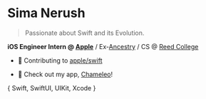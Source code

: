 # Sima Nerush
> Passionate about Swift and its Evolution.

**iOS Engineer Intern @ [Apple](https://www.apple.com)** / Ex-[Ancestry](https://www.ancestry.com) / CS @ [Reed College](https://www.reed.edu)

* 🫧 Contributing to [apple/swift](https://github.com/apple/swift)

* 🐢 Check out my app, [Chameleo](https://apps.apple.com/us/app/chameleo-daily-inspiration/id6443801762)!

{ Swift, SwiftUI, UIKit, Xcode }
